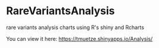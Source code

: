 RareVariantsAnalysis
====================

rare variants analysis charts using R's shiny and Rcharts


You can view it here:
https://tmuetze.shinyapps.io/Analysis/
